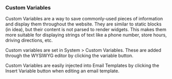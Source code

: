 ### Custom Variables

Custom Variables are a way to save commonly-used pieces of information and display them throughout the website. They are similar to static blocks (in idea), but their content is not parsed to render widgets. This makes them more suitable for displaying strings of text like a phone number, store hours, driving directions, etc.

Custom variables are set in System > Custom Variables. These are added through the WYSIWYG editor by clicking the variable button.

Custom Variables are easily injected into Email Templates by clicking the Insert Variable button when editing an email template.

